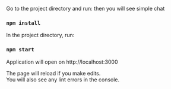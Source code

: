 Go to the project directory and run: then you will see simple chat

### `npm install`

In the project directory, run:

### `npm start`

Application will open on http://localhost:3000

The page will reload if you make edits.<br>
You will also see any lint errors in the console.
